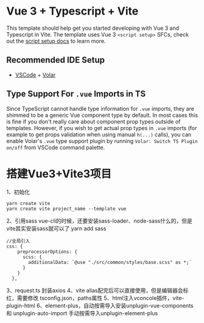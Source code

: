 # Vue 3 + Typescript + Vite

This template should help get you started developing with Vue 3 and Typescript in Vite. The template uses Vue 3 `<script setup>` SFCs, check out the [script setup docs](https://v3.vuejs.org/api/sfc-script-setup.html#sfc-script-setup) to learn more.

## Recommended IDE Setup

- [VSCode](https://code.visualstudio.com/) + [Volar](https://marketplace.visualstudio.com/items?itemName=johnsoncodehk.volar)

## Type Support For `.vue` Imports in TS

Since TypeScript cannot handle type information for `.vue` imports, they are shimmed to be a generic Vue component type by default. In most cases this is fine if you don't really care about component prop types outside of templates. However, if you wish to get actual prop types in `.vue` imports (for example to get props validation when using manual `h(...)` calls), you can enable Volar's `.vue` type support plugin by running `Volar: Switch TS Plugin on/off` from VSCode command palette.

# 搭建Vue3+Vite3项目
1、初始化
```
yarn create vite
yarn create vite project_name --template vue
```
2、引用sass
vue-cli的时候，还要安装sass-loader、node-sass什么的，但是vite其实安装sass就可以了
yarn add sass
```
//全局引入
css: {
    preprocessorOptions: {
      scss: {
        additionalData: `@use "./src/common/styles/base.scss" as *;`
      }
    }
  },
```
3、request.ts 封装axios
4、vite alias配完后可以直接使用，但是编辑器会标红，需要修改 tsconfig.json，paths属性
5、html注入vconcole插件，vite-plugin-html
6、element-plus，自动按需导入安装unplugin-vue-components 和 unplugin-auto-import
 手动按需导入unplugin-element-plus
